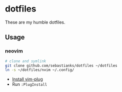 # dotfiles

These are my humble dotfiles.

## Usage

### neovim

```bash
# clone and symlink
git clone github.com/sebastianks/dotfiles ~/dotfiles
ln -s ~/dotfiles/nvim ~/.config/
```

- [Install vim-plug](https://github.com/junegunn/vim-plug)
- Run `:PlugInstall`
